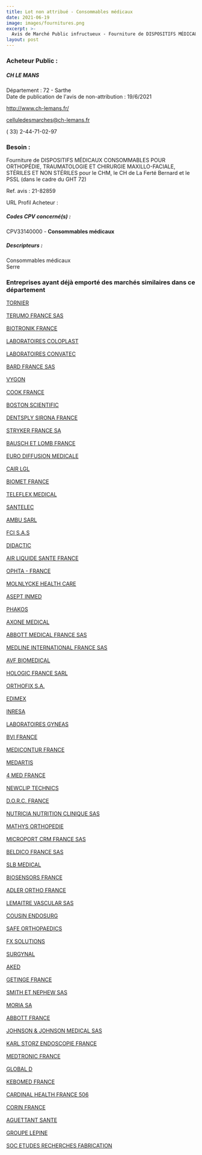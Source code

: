 ```yaml
---
title: Lot non attribué - Consommables médicaux
date: 2021-06-19
image: images/fournitures.png
excerpt: >-
  Avis de Marché Public infructueux - Fourniture de DISPOSITIFS MÉDICAUX CONSOMMABLES POUR ORTHOPÉDIE, TRAUMATOLOGIE ET CHIRURGIE MAXILLO-FACIALE, STÉRILES ET NON STÉRILES. Pour le CHM, le CH de La Ferté Bernard et le PSSL
layout: post
---
```


### Acheteur Public :
##### CH LE MANS
Département : 72 - Sarthe<br/>
Date de publication de l'avis de non-attribution : 19/6/2021


http://www.ch-lemans.fr/

celluledesmarches@ch-lemans.fr

( 33) 2-44-71-02-97
### Besoin :

Fourniture de DISPOSITIFS MÉDICAUX CONSOMMABLES POUR ORTHOPÉDIE, TRAUMATOLOGIE ET CHIRURGIE MAXILLO-FACIALE, STÉRILES ET NON STÉRILES pour le CHM, le CH de La Ferté Bernard et le PSSL (dans le cadre du GHT 72)

Ref. avis : 21-82859

URL Profil Acheteur : 

##### Codes CPV concerné(s) :
CPV33140000 - **Consommables médicaux** <br/>

##### Descripteurs :
Consommables médicaux <br/>
Serre <br/>

### Entreprises ayant déjà emporté des marchés similaires dans ce département
<a href="/entreprise-543/siren-070501275">TORNIER</a><br/><br/>
<a href="/entreprise-544/siren-300573714">TERUMO FRANCE SAS</a><br/><br/>
<a href="/entreprise-544/siren-307058990">BIOTRONIK FRANCE</a><br/><br/>
<a href="/entreprise-545/siren-312328362">LABORATOIRES COLOPLAST</a><br/><br/>
<a href="/entreprise-546/siren-318209251">LABORATOIRES CONVATEC</a><br/><br/>
<a href="/entreprise-546/siren-324536820">BARD FRANCE SAS</a><br/><br/>
<a href="/entreprise-546/siren-325241750">VYGON</a><br/><br/>
<a href="/entreprise-547/siren-329120463">COOK FRANCE</a><br/><br/>
<a href="/entreprise-547/siren-329938245">BOSTON SCIENTIFIC</a><br/><br/>
<a href="/entreprise-547/siren-331432831">DENTSPLY SIRONA FRANCE</a><br/><br/>
<a href="/entreprise-548/siren-333710275">STRYKER FRANCE SA</a><br/><br/>
<a href="/entreprise-549/siren-340275650">BAUSCH ET LOMB FRANCE</a><br/><br/>
<a href="/entreprise-549/siren-340561257">EURO DIFFUSION MEDICALE</a><br/><br/>
<a href="/entreprise-549/siren-342014990">CAIR LGL</a><br/><br/>
<a href="/entreprise-549/siren-344472246">BIOMET FRANCE</a><br/><br/>
<a href="/entreprise-550/siren-347479883">TELEFLEX MEDICAL</a><br/><br/>
<a href="/entreprise-550/siren-347484347">SANTELEC</a><br/><br/>
<a href="/entreprise-550/siren-348860453">AMBU SARL</a><br/><br/>
<a href="/entreprise-550/siren-351670385">FCI S.A.S</a><br/><br/>
<a href="/entreprise-551/siren-370500142">DIDACTIC</a><br/><br/>
<a href="/entreprise-551/siren-379369465">AIR LIQUIDE SANTE FRANCE</a><br/><br/>
<a href="/entreprise-551/siren-379437627">OPHTA - FRANCE</a><br/><br/>
<a href="/entreprise-552/siren-383197472">MOLNLYCKE HEALTH CARE</a><br/><br/>
<a href="/entreprise-552/siren-383600590">ASEPT INMED</a><br/><br/>
<a href="/entreprise-553/siren-390584845">PHAKOS</a><br/><br/>
<a href="/entreprise-553/siren-391245594">AXONE MEDICAL</a><br/><br/>
<a href="/entreprise-554/siren-398043356">ABBOTT MEDICAL FRANCE SAS</a><br/><br/>
<a href="/entreprise-556/siren-408537249">MEDLINE INTERNATIONAL FRANCE SAS</a><br/><br/>
<a href="/entreprise-557/siren-418130845">AVF BIOMEDICAL</a><br/><br/>
<a href="/entreprise-557/siren-418221859">HOLOGIC FRANCE SARL</a><br/><br/>
<a href="/entreprise-559/siren-423129733">ORTHOFIX S.A.</a><br/><br/>
<a href="/entreprise-559/siren-424433084">EDIMEX</a><br/><br/>
<a href="/entreprise-559/siren-425049632">INRESA</a><br/><br/>
<a href="/entreprise-559/siren-428081111">LABORATOIRES GYNEAS</a><br/><br/>
<a href="/entreprise-559/siren-429227184">BVI FRANCE</a><br/><br/>
<a href="/entreprise-560/siren-438095473">MEDICONTUR FRANCE</a><br/><br/>
<a href="/entreprise-561/siren-440251411">MEDARTIS</a><br/><br/>
<a href="/entreprise-561/siren-440279800">4 MED FRANCE</a><br/><br/>
<a href="/entreprise-561/siren-441810603">NEWCLIP TECHNICS</a><br/><br/>
<a href="/entreprise-562/siren-444423800">D.O.R.C. FRANCE</a><br/><br/>
<a href="/entreprise-563/siren-451229306">NUTRICIA NUTRITION CLINIQUE SAS</a><br/><br/>
<a href="/entreprise-563/siren-451759880">MATHYS ORTHOPEDIE</a><br/><br/>
<a href="/entreprise-563/siren-477828412">MICROPORT CRM FRANCE SAS</a><br/><br/>
<a href="/entreprise-564/siren-481386662">BELDICO FRANCE SAS</a><br/><br/>
<a href="/entreprise-565/siren-488347790">SLB MEDICAL</a><br/><br/>
<a href="/entreprise-566/siren-490641883">BIOSENSORS FRANCE</a><br/><br/>
<a href="/entreprise-566/siren-493419303">ADLER ORTHO FRANCE</a><br/><br/>
<a href="/entreprise-567/siren-498565068">LEMAITRE VASCULAR SAS</a><br/><br/>
<a href="/entreprise-569/siren-513295956">COUSIN ENDOSURG</a><br/><br/>
<a href="/entreprise-570/siren-520722646">SAFE ORTHOPAEDICS</a><br/><br/>
<a href="/entreprise-570/siren-524109170">FX SOLUTIONS</a><br/><br/>
<a href="/entreprise-571/siren-527780910">SURGYNAL</a><br/><br/>
<a href="/entreprise-571/siren-531951796">AKED</a><br/><br/>
<a href="/entreprise-572/siren-562096297">GETINGE FRANCE</a><br/><br/>
<a href="/entreprise-573/siren-577150840">SMITH ET NEPHEW SAS</a><br/><br/>
<a href="/entreprise-573/siren-602035750">MORIA SA</a><br/><br/>
<a href="/entreprise-573/siren-602950206">ABBOTT FRANCE</a><br/><br/>
<a href="/entreprise-573/siren-612030619">JOHNSON & JOHNSON MEDICAL SAS</a><br/><br/>
<a href="/entreprise-573/siren-632011458">KARL STORZ ENDOSCOPIE FRANCE</a><br/><br/>
<a href="/entreprise-573/siren-722008232">MEDTRONIC FRANCE</a><br/><br/>
<a href="/entreprise-574/siren-752283739">GLOBAL D</a><br/><br/>
<a href="/entreprise-577/siren-807436944">KEBOMED FRANCE</a><br/><br/>
<a href="/entreprise-578/siren-812365609">CARDINAL HEALTH FRANCE 506</a><br/><br/>
<a href="/entreprise-579/siren-822540043">CORIN FRANCE</a><br/><br/>
<a href="/entreprise-582/siren-954507943">AGUETTANT SANTE</a><br/><br/>
<a href="/entreprise-582/siren-957503642">GROUPE LEPINE</a><br/><br/>
<a href="/entreprise-582/siren-973504509">SOC ETUDES RECHERCHES FABRICATION</a><br/><br/>
